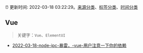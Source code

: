 :alarm_clock: 更新时间: 2022-03-18 03:22:29。[来源分类](../README.md)、[标签分类](../TAGS.md)、[时间分类](../TIMELINE.md)

## Vue


> 关键字：`Vue`、`ElementUI`



- [2022-03-18-node-ipc-暴雷，-vue-用户注意一下你的依赖](https://www.v2ex.com/t/841188) 